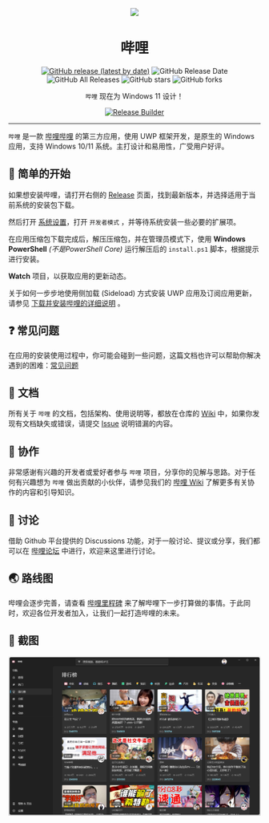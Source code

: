 <p align="center">
<img src="https://i.loli.net/2020/08/30/sn8ov9cYDCGeWPk.png"/>
</p>

<div align="center">

# 哔哩

[![GitHub release (latest by date)](https://img.shields.io/github/v/release/Richasy/Bili.Uwp)](https://github.com/Richasy/Bili.Uwp/releases) ![GitHub Release Date](https://img.shields.io/github/release-date/Richasy/Bili.Uwp) ![GitHub All Releases](https://img.shields.io/github/downloads/Richasy/Bili.Uwp/total) ![GitHub stars](https://img.shields.io/github/stars/Richasy/Bili.Uwp?style=flat) ![GitHub forks](https://img.shields.io/github/forks/Richasy/Bili.Uwp)

`哔哩` 现在为 Windows 11 设计！
  
[![Release Builder](https://github.com/Richasy/Bili.Uwp/actions/workflows/release-builder.yml/badge.svg)](https://github.com/Richasy/Bili.Uwp/actions/workflows/release-builder.yml)

</div>

---

`哔哩` 是一款 [哔哩哔哩](https://www.bilibili.com) 的第三方应用，使用 UWP 框架开发，是原生的 Windows 应用，支持 Windows 10/11 系统。主打设计和易用性，广受用户好评。

## 🙌 简单的开始

如果想安装哔哩，请打开右侧的 [Release](https://github.com/Richasy/Bili.Uwp/releases) 页面，找到最新版本，并选择适用于当前系统的安装包下载。

然后打开 [系统设置](ms-settings:developers)，打开 `开发者模式` ，并等待系统安装一些必要的扩展项。

在应用压缩包下载完成后，解压压缩包，并在管理员模式下，使用 **Windows PowerShell** *(不是PowerShell Core)* 运行解压后的 `install.ps1` 脚本，根据提示进行安装。

**Watch** 项目，以获取应用的更新动态。

关于如何一步步地使用侧加载 (Sideload) 方式安装 UWP 应用及订阅应用更新，请参见 [下载并安装哔哩的详细说明](https://github.com/Richasy/Bili.Uwp/wiki/%E4%B8%8B%E8%BD%BD%E5%B9%B6%E5%AE%89%E8%A3%85%E5%93%94%E5%93%A9%E7%9A%84%E8%AF%A6%E7%BB%86%E8%AF%B4%E6%98%8E) 。

## ❓ 常见问题

在应用的安装使用过程中，你可能会碰到一些问题，这篇文档也许可以帮助你解决遇到的困难：[常见问题](https://github.com/Richasy/Bili.Uwp/wiki/%E5%B8%B8%E8%A7%81%E9%97%AE%E9%A2%98)

## 📃 文档

所有关于 `哔哩` 的文档，包括架构、使用说明等，都放在仓库的 [Wiki](https://github.com/Richasy/Bili.Uwp/wiki) 中，如果你发现有文档缺失或错误，请提交 [Issue](https://github.com/Richasy/Bili.Uwp/issue/new/choose) 说明错漏的内容。

## 🚀 协作

非常感谢有兴趣的开发者或爱好者参与 `哔哩` 项目，分享你的见解与思路。对于任何有兴趣想为 `哔哩` 做出贡献的小伙伴，请参见我们的 [哔哩 Wiki](https://github.com/Richasy/Bili.Uwp/wiki) 了解更多有关协作的内容和引导知识。

## 💬 讨论

借助 Github 平台提供的 Discussions 功能，对于一般讨论、提议或分享，我们都可以在 [哔哩论坛](https://github.com/Richasy/Bili.Uwp/discussions) 中进行，欢迎来这里进行讨论。

## 🌏 路线图

哔哩会逐步完善，请查看 [哔哩里程碑](https://github.com/Richasy/Bili.Uwp/milestones) 来了解哔哩下一步打算做的事情。于此同时，欢迎各位开发者加入，让我们一起打造哔哩的未来。

## 🧩 截图

![截图](./assets/screenshot.png)
